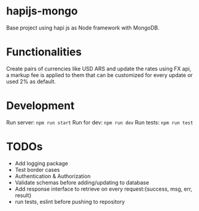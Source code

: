 # hapijs-mongo
Base project using hapi js as Node framework with MongoDB.

# Functionalities
Create pairs of currencies like USD ARS and update the rates using FX api, a markup fee is applied to them that can be customized for every update or used 2% as default.

# Development
Run server: `npm run start`
Run for dev: `npm run dev`
Run tests: `npm run test`

# TODOs
- Add logging package
- Test border cases
- Authentication & Authorization
- Validate schemas before adding/updating to database
- Add response interface to retrieve on every request:{success, msg, err, result}
- run tests, eslint before pushing to repository
